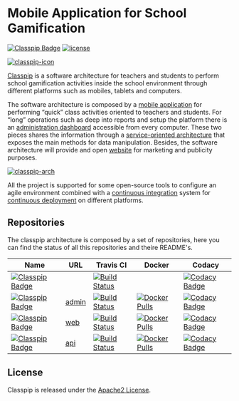 # Mobile Application for School Gamification

[![Classpip Badge](https://img.shields.io/badge/classpip-mobile%20application-blue.svg)](https://github.com/classpip/classpip)
[![license](https://img.shields.io/badge/license-Apache%202.0-blue.svg)](https://github.com/classpip/classpip/blob/master/LICENSE)

[![classpip-icon](https://github.com/classpip/classpip/raw/master/resources/icontext-land.png)](http://www.classpip.com/)

[Classpip](https://www.classpip.com) is a software architecture for teachers and students to perform school gamification activities inside the school environment through different platforms such as mobiles, tablets and computers.

The software architecture is composed by a [mobile application](https://github.com/classpip/classpip-mobile) for performing “quick” class activities oriented to teachers and students. For “long” operations such as deep into reports and setup the platform there is an [administration dashboard](https://github.com/classpip/classpip-dashboard) accessible from every computer. These two pieces shares the information through a [service-oriented architecture](https://github.com/classpip/classpip-services) that exposes the main methods for data manipulation. Besides, the software architecture will provide and open [website](https://github.com/classpip/classpip-website) for marketing and publicity purposes.

[![classpip-arch](https://github.com/classpip/classpip/raw/master/images/project-architecture.png)](http://www.classpip.com/)

All the project is supported for some open-source tools to configure an agile environment combined with a [continuous integration](https://travis-ci.org/classpip) system for [continuous deployment](https://hub.docker.com/u/classpip/) on different platforms.


## Repositories

The classpip architecture is composed by a set of repositories, here you can find the status of all this repositories and theire README's.

| Name | URL | Travis CI | Docker | Codacy |
| ------------- | ------------- | ------------- | ------------- | ------------- |
| [![Classpip Badge](https://img.shields.io/badge/classpip-mobile-brightgreen.svg)](https://github.com/classpip/classpip-mobile) |  | [![Build Status](https://travis-ci.org/classpip/classpip-mobile.svg?branch=master)](https://travis-ci.org/classpip/classpip-mobile) |  | [![Codacy Badge](https://api.codacy.com/project/badge/Grade/65b8b3d1b7234b14b6d05db424ce6f09)](https://www.codacy.com/app/classpip/classpip-mobile?utm_source=github.com&amp;utm_medium=referral&amp;utm_content=classpip/classpip-mobile&amp;utm_campaign=Badge_Grade) |
| [![Classpip Badge](https://img.shields.io/badge/classpip-dashboard-brightgreen.svg)](https://github.com/classpip/classpip-dashboard) | [admin](http://admin.classpip.com) | [![Build Status](https://travis-ci.org/classpip/classpip-dashboard.svg?branch=master)](https://travis-ci.org/classpip/classpip-dashboard) | [![Docker Pulls](https://img.shields.io/docker/pulls/classpip/classpip-dashboard.svg?maxAge=2592000)](https://hub.docker.com/r/classpip/classpip-dashboard/) | [![Codacy Badge](https://api.codacy.com/project/badge/Grade/c0bc305863284f0a8478cbd963615f44)](https://www.codacy.com/app/classpip/classpip-dashboard?utm_source=github.com&amp;utm_medium=referral&amp;utm_content=classpip/classpip-dashboard&amp;utm_campaign=Badge_Grade) |
| [![Classpip Badge](https://img.shields.io/badge/classpip-website-brightgreen.svg)](https://github.com/classpip/classpip-website) | [web](http://www.classpip.com) | [![Build Status](https://travis-ci.org/classpip/classpip-website.svg?branch=master)](https://travis-ci.org/classpip/classpip-website) | [![Docker Pulls](https://img.shields.io/docker/pulls/classpip/classpip-website.svg?maxAge=2592000)](https://hub.docker.com/r/classpip/classpip-website/) | [![Codacy Badge](https://api.codacy.com/project/badge/Grade/6d3b729cd3bc4949b9445a717878761e)](https://www.codacy.com/app/classpip/classpip-website?utm_source=github.com&amp;utm_medium=referral&amp;utm_content=classpip/classpip-website&amp;utm_campaign=Badge_Grade) |
| [![Classpip Badge](https://img.shields.io/badge/classpip-services-brightgreen.svg)](https://github.com/classpip/classpip-services)  | [api](http://api.classpip.com) | [![Build Status](https://travis-ci.org/classpip/classpip-services.svg?branch=master)](https://travis-ci.org/classpip/classpip-services) | [![Docker Pulls](https://img.shields.io/docker/pulls/classpip/classpip-services.svg?maxAge=2592000)](https://hub.docker.com/r/classpip/classpip-services/) | [![Codacy Badge](https://api.codacy.com/project/badge/Grade/bc7f317bf0fd4c83a81a8dd00346dce1)](https://www.codacy.com/app/classpip/classpip-services?utm_source=github.com&utm_medium=referral&utm_content=classpip/classpip-services&utm_campaign=Badge_Grade) |


## License

Classpip is released under the [Apache2 License](https://github.com/classpip/classpip-mobile/blob/master/LICENSE).
